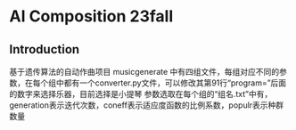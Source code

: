 # AI Composition 23fall

## Introduction

基于遗传算法的自动作曲项目
musicgenerate 中有四组文件，每组对应不同的参数，在每个组中都有一个converter.py文件，可以修改其第91行“program=”后面的数字来选择乐器，目前选择是小提琴
参数选取在每个组的“组名.txt”中有，generation表示迭代次数，coneff表示适应度函数的比例系数，populr表示种群数量
